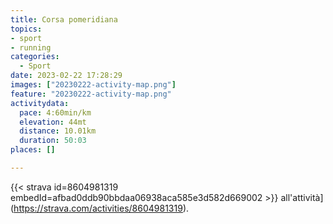 ```yaml
---
title: Corsa pomeridiana
topics:
- sport
- running
categories:
  - Sport
date: 2023-02-22 17:28:29
images: ["20230222-activity-map.png"]
feature: "20230222-activity-map.png"
activitydata:
  pace: 4:60min/km
  elevation: 44mt
  distance: 10.01km
  duration: 50:03
places: []

---
```






[//]: # ({{< figure src="20230222-activity-map.png" title="map" >}})


{{< strava id=8604981319 embedId=afbad0ddb90bbdaa06938aca585e3d582d669002 >}} all'attività](https://strava.com/activities/8604981319).
